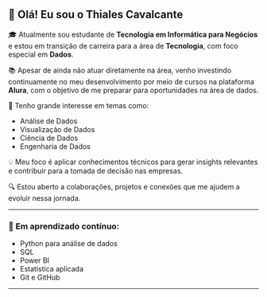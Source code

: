 ## 👋 Olá! Eu sou o Thiales Cavalcante

🎓 Atualmente sou estudante de **Tecnologia em Informática para Negócios** e estou em transição de carreira para a área de **Tecnologia**, com foco especial em **Dados**.

📚 Apesar de ainda não atuar diretamente na área, venho investindo continuamente no meu desenvolvimento por meio de cursos na plataforma **Alura**, com o objetivo de me preparar para oportunidades na área de dados.

🚀 Tenho grande interesse em temas como:
- Análise de Dados
- Visualização de Dados
- Ciência de Dados
- Engenharia de Dados

💡 Meu foco é aplicar conhecimentos técnicos para gerar insights relevantes e contribuir para a tomada de decisão nas empresas.

🔍 Estou aberto a colaborações, projetos e conexões que me ajudem a evoluir nessa jornada.

---

### 🌱 Em aprendizado contínuo:
- Python para análise de dados
- SQL
- Power BI
- Estatística aplicada
- Git e GitHub

---

